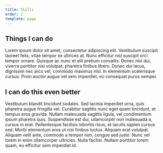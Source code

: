 ```yaml
---
title: Skills
order: 2
template: page
---
```

## Things I can do

Lorem ipsum dolor sit amet, consectetur adipiscing elit. Vestibulum suscipit laoreet felis, vitae tempor ex ultrices at. Nunc efficitur nisl suscipit orci tempor ornare. Quisque ac nunc et elit pretium convallis. Donec nisl dui, viverra porttitor nisi volutpat, pharetra finibus libero. Donec dui lacus, dignissim nec arcu vel, commodo maximus nisl. In elementum scelerisque cursus. Proin auctor augue vel sem imperdiet, eu consequat purus semper.

## I can do this even better

Vestibulum blandit tincidunt sodales. Sed lacinia imperdiet urna, quis pharetra augue fringilla vel. Curabitur sagittis nunc eget quam tincidunt, et tempus eros gravida. Nullam malesuada sagittis ligula, vel condimentum ipsum pharetra quis. Suspendisse est dui, ullamcorper non malesuada a, cursus in erat. Pellentesque facilisis lobortis risus, et iaculis sapien cursus sed. Morbi elementum eros ut nisi finibus luctus. Aliquam erat volutpat. Aliquam velit ante, commodo a tempor non, congue sed justo. Nunc vel lorem in enim ullamcorper ultricies. Nulla facilisi. Nullam porttitor lorem quam, eu efficitur sem imperdiet id.